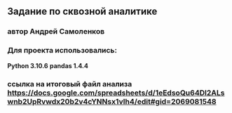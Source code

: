 ## Задание по сквозной аналитике
### автор Андрей Самоленков

### Для проекта использовались:
**Python 3.10.6**
**pandas 1.4.4**

### ссылка на итоговый файл анализа https://docs.google.com/spreadsheets/d/1eEdsoQu64Dl2ALswnb2UpRvwdx20b2v4cYNNsx1vIh4/edit#gid=2069081548

